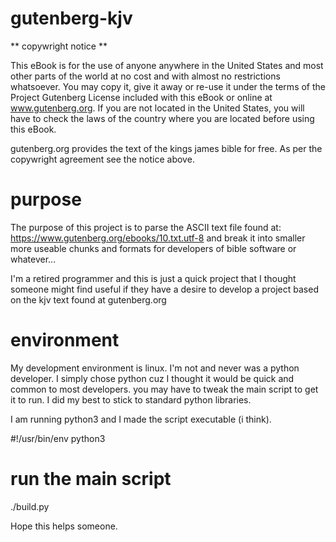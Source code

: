 # gutenberg-kjv

** copywright notice **

This eBook is for the use of anyone anywhere in the United States and most other parts of the world at no cost and with almost no restrictions whatsoever. You may copy it, give it away or re-use it under the terms of the Project Gutenberg License included with this eBook or online at www.gutenberg.org. If you are not located in the United States, you will have to check the laws of the country where you are located before using this eBook.


gutenberg.org provides the text of the kings james bible for free. As per the copywright agreement see the notice above.


# purpose

The purpose of this project is to parse the ASCII text file found at: https://www.gutenberg.org/ebooks/10.txt.utf-8
and break it into smaller more useable chunks and formats for developers of bible software or whatever...

I'm a retired programmer and this is just a quick project that I thought someone might find useful if they have a desire to develop a project based on the kjv text found at gutenberg.org

# environment

My development environment is linux. I'm not and never was a python developer. I simply chose python cuz I thought it would be quick and common to most developers.  you may have to tweak the main script to get it to run. I did my best to stick to standard python libraries.

I am running python3 and I made the script executable (i think).

#!/usr/bin/env python3


# run the main script

./build.py

Hope this helps someone.
